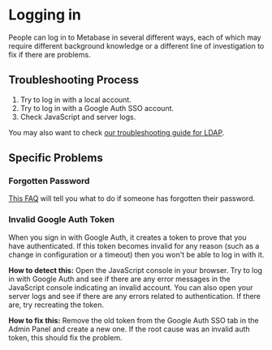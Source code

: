 # Logging in

People can log in to Metabase in several different ways, each of which may require different background knowledge or a different line of investigation to fix if there are problems.

## Troubleshooting Process

1. Try to log in with a local account.
2. Try to log in with a Google Auth SSO account.
3. Check JavaScript and server logs.

You may also want to check [our troubleshooting guide for LDAP](./ldap.html).

## Specific Problems

### Forgotten Password

[This FAQ][reset-password] will tell you what to do if someone has forgotten their password.

### Invalid Google Auth Token

When you sign in with Google Auth, it creates a token to prove that you have authenticated. If this token becomes invalid for any reason (such as a change in configuration or a timeout) then you won't be able to log in with it.

**How to detect this:** Open the JavaScript console in your browser. Try to log in with Google Auth and see if there are any error messages in the JavaScript console indicating an invalid account. You can also open your server logs and see if there are any errors related to authentication. If there are, try recreating the token.

**How to fix this:** Remove the old token from the Google Auth SSO tab in the Admin Panel and create a new one. If the root cause was an invalid auth token, this should fix the problem.

[reset-password]: ../faq/using-metabase/how-do-i-reset-my-password.html
